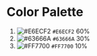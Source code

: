 # Color Palette
1. ![#E6ECF2](https://via.placeholder.com/15/E6ECF2/E6ECF2.png?text=+) `#E6ECF2` 60% 
2. ![#63666A](https://via.placeholder.com/15/63666A/63666A.png?text=+) `#63666A` 30%
3. ![#FF7700](https://via.placeholder.com/15/FF7700/FF7700.png?text=+) `#FF7700` 10%
